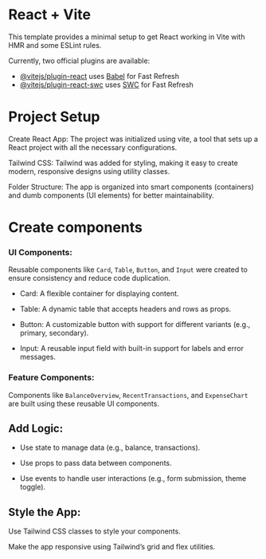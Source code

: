 # React + Vite

This template provides a minimal setup to get React working in Vite with HMR and some ESLint rules.

Currently, two official plugins are available:

- [@vitejs/plugin-react](https://github.com/vitejs/vite-plugin-react/blob/main/packages/plugin-react/README.md) uses [Babel](https://babeljs.io/) for Fast Refresh
- [@vitejs/plugin-react-swc](https://github.com/vitejs/vite-plugin-react-swc) uses [SWC](https://swc.rs/) for Fast Refresh

# Project Setup
Create React App: The project was initialized using vite, a tool that sets up a React project with all the necessary configurations.

Tailwind CSS: Tailwind was added for styling, making it easy to create modern, responsive designs using utility classes.

Folder Structure: The app is organized into smart components (containers) and dumb components (UI elements) for better maintainability.

# Create components
### UI Components: 
Reusable components like `Card`, `Table`, `Button`, and `Input` were created to ensure consistency and reduce code duplication.

- Card: A flexible container for displaying content.

- Table: A dynamic table that accepts headers and rows as props.

- Button: A customizable button with support for different variants (e.g., primary, secondary).

- Input: A reusable input field with built-in support for labels and error messages.

### Feature Components: 
Components like `BalanceOverview`, `RecentTransactions`, and `ExpenseChart` are built using these reusable UI components.

## Add Logic:

- Use state to manage data (e.g., balance, transactions).

- Use props to pass data between components.

- Use events to handle user interactions (e.g., form submission, theme toggle).

## Style the App:

Use Tailwind CSS classes to style your components.

Make the app responsive using Tailwind’s grid and flex utilities.